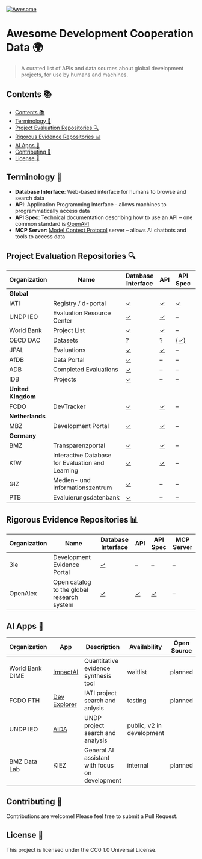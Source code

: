 [![Awesome](https://cdn.rawgit.com/sindresorhus/awesome/d7305f38d29fed78fa85652e3a63e154dd8e8829/media/badge.svg)](https://github.com/sindresorhus/awesome)

# Awesome Development Cooperation Data 🌍

> A curated list of APIs and data sources about global development projects, for use by humans and machines.

## Contents 📚

- [Contents 📚](#contents-)
- [Terminology 📖](#terminology-)
- [Project Evaluation Repositories 🔍](#project-evaluation-repositories-)
- [Rigorous Evidence Repositories 📊](#rigorous-evidence-repositories-)
- [AI Apps 🤖](#ai-apps-)
- [Contributing 🤝](#contributing-)
- [License 📄](#license-)

## Terminology 📖

- **Database Interface**: Web-based interface for humans to browse and search data
- **API**: Application Programming Interface - allows machines to programmatically access data
- **API Spec**: Technical documentation describing how to use an API – one common standard is [OpenAPI](https://swagger.io/resources/open-api/)
- **MCP Server**: [Model Context Protocol](https://github.com/modelcontextprotocol) server – allows AI chatbots and tools to access data

## Project Evaluation Repositories 🔍

| Organization | Name | Database Interface | API | API Spec | MCP Server |
|-------------|------|-------------------|-----|----------|------------|
| **Global** |
| IATI | Registry / d-portal | [✓](https://d-portal.org/) | [✓](https://iatiregistry.org/api/) | [✓](https://iatistandard.org/en/iati-tools-and-resources/iati-registry/iati-registry-api/) | [(✓)](./interfaces/iati/mcp_server_iati/) |
| UNDP IEO | Evaluation Resource Center | [✓](https://erc.undp.org/evaluation/search) | [✓](https://erc.undp.org/api/) | – | – |
| World Bank | Project List | [✓](https://projects.worldbank.org/en/projects-operations/projects-list) | [✓](https://search.worldbank.org/api/v3/projects) | – | – |
| OECD DAC | Datasets | ? | ? | [(✓)](https://github.com/ONEcampaign/oda_data_package) | – |
| JPAL | Evaluations | [✓](https://www.povertyactionlab.org/evaluations) | [✓](https://www.povertyactionlab.org/views/ajax) | – | – |
| AfDB | Data Portal | [✓](https://projectsportal.afdb.org/dataportal/VProject/list) | – | – | – |
| ADB | Completed Evaluations | [✓](https://www.adb.org/who-we-are/evaluation/completed-evaluations) | – | – | – |
| IDB | Projects | [✓](https://www.iadb.org/en/project-search) | – | – | – |
| **United Kingdom** |
| FCDO | DevTracker | [✓](https://devtracker.fcdo.gov.uk/) | [✓](https://devtracker.fcdo.gov.uk/solr-response) | – | – |
| **Netherlands** |
| MBZ | Development Portal | [✓](https://www.nlontwikkelingshulp.nl/en/) | [✓](https://www.nlontwikkelingshulp.nl/api/jsonws) | – | – |
| **Germany** |
| BMZ | Transparenzportal | [✓](https://www.transparenzportal.bund.de/de/detailsuche) | [✓](https://www.transparenzportal.bund.de/api/v1/activities) | – | – |
| KfW | Interactive Database for Evaluation and Learning | [✓](https://www.kfw-entwicklungsbank.de/ideal/) | [✓](https://www.kfw-entwicklungsbank.de/kfw-ideal-service/api/projects) | – | – |
| GIZ | Medien- und Informationszentrum | [✓](https://publikationen.giz.de/esearcha/browse.tt.html) | – | – | – |
| PTB | Evaluierungsdatenbank | [✓](https://www.evaluierung.ptb.de/evaluierungsdatenbank) | – | – | – |

## Rigorous Evidence Repositories 📊

| Organization | Name | Database Interface | API | API Spec | MCP Server |
|-------------|------|-------------------|-----|----------|------------|
| 3ie | Development Evidence Portal | [✓](https://developmentevidence.3ieimpact.org/) | – | – | – |
| OpenAlex | Open catalog to the global research system | [✓](https://openalex.org/) | [✓](https://docs.openalex.org/) | [✓](https://github.com/Mearman/openalex-api-spec) | – |

## AI Apps 🤖

| Organization | App | Description | Availability | Open Source |
|-------------|------|-------------------|-----|----------|
| World Bank DIME | [ImpactAI](https://www.worldbank.org/en/about/unit/unit-dec/impactevaluation/ai/impact-ai) | Quantitative evidence synthesis tool | waitlist | planned |
| FCDO FTH | [Dev Explorer](https://app.devexplorer.ai) | IATI project search and anlysis | testing | planned |
| UNDP IEO | [AIDA](https://aida.undp.org/) | UNDP project search and analysis | public, v2 in development | |
| BMZ Data Lab | KIEZ | General AI assistant with focus on development | internal | planned |


## Contributing 🤝

Contributions are welcome! Please feel free to submit a Pull Request.

## License 📄

This project is licensed under the CC0 1.0 Universal License.
